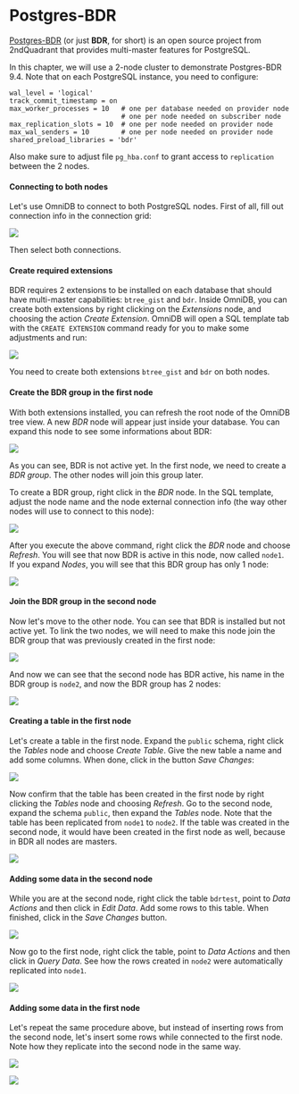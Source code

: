 # Postgres-BDR

[Postgres-BDR](https://www.2ndquadrant.com/en/resources/bdr/) (or just **BDR**,
for short) is an open source project from 2ndQuadrant that provides multi-master
features for PostgreSQL.

In this chapter, we will use a 2-node cluster to demonstrate Postgres-BDR 9.4.
Note that on each PostgreSQL instance, you need to configure:

```text
wal_level = 'logical'
track_commit_timestamp = on
max_worker_processes = 10   # one per database needed on provider node
                            # one per node needed on subscriber node
max_replication_slots = 10  # one per node needed on provider node
max_wal_senders = 10        # one per node needed on provider node
shared_preload_libraries = 'bdr'
```

Also make sure to adjust file `pg_hba.conf` to grant access to `replication`
between the 2 nodes.

#### Connecting to both nodes

Let's use OmniDB to connect to both PostgreSQL nodes. First of all, fill out
connection info in the connection grid:

![](https://raw.githubusercontent.com/OmniDB/doc/master/img/image_144.png)

Then select both connections.

#### Create required extensions

BDR requires 2 extensions to be installed on each database that should have
multi-master capabilities: `btree_gist` and `bdr`. Inside OmniDB, you can create
both extensions by right clicking on the *Extensions* node, and choosing the
action *Create Extension*. OmniDB will open a SQL template tab with the `CREATE
EXTENSION` command ready for you to make some adjustments and run:

![](https://raw.githubusercontent.com/OmniDB/doc/master/img/image_145.png)

You need to create both extensions `btree_gist` and `bdr` on both nodes.

#### Create the BDR group in the first node

With both extensions installed, you can refresh the root node of the OmniDB
tree view. A new *BDR* node will appear just inside your database. You can
expand this node to see some informations about BDR:

![](https://raw.githubusercontent.com/OmniDB/doc/master/img/image_146.png)

As you can see, BDR is not active yet. In the first node, we need to create a
*BDR group*. The other nodes will join this group later.

To create a BDR group, right click in the *BDR* node. In the SQL template,
adjust the node name and the node external connection info (the way other nodes
will use to connect to this node):

![](https://raw.githubusercontent.com/OmniDB/doc/master/img/image_147.png)

After you execute the above command, right click the *BDR* node and choose
*Refresh*. You will see that now BDR is active in this node, now called `node1`.
If you expand *Nodes*, you will see that this BDR group has only 1 node:

![](https://raw.githubusercontent.com/OmniDB/doc/master/img/image_148.png)

#### Join the BDR group in the second node

Now let's move to the other node. You can see that BDR is installed but not
active yet. To link the two nodes, we will need to make this node join the BDR
group that was previously created in the first node:

![](https://raw.githubusercontent.com/OmniDB/doc/master/img/image_149.png)

And now we can see that the second node has BDR active, his name in the BDR
group is `node2`, and now the BDR group has 2 nodes:

![](https://raw.githubusercontent.com/OmniDB/doc/master/img/image_150.png)

#### Creating a table in the first node

Let's create a table in the first node. Expand the `public` schema, right click
the *Tables* node and choose *Create Table*. Give the new table a name and add
some columns. When done, click in the button *Save Changes*:

![](https://raw.githubusercontent.com/OmniDB/doc/master/img/image_151.png)

Now confirm that the table has been created in the first node by right clicking
the *Tables* node and choosing *Refresh*. Go to the second node, expand the
schema `public`, then expand the *Tables* node. Note that the table has been
replicated from `node1` to `node2`. If the table was created in the second node,
it would have been created in the first node as well, because in BDR all nodes
are masters.

![](https://raw.githubusercontent.com/OmniDB/doc/master/img/image_152.png)

#### Adding some data in the second node

While you are at the second node, right click the table `bdrtest`, point to
*Data Actions* and then click in *Edit Data*. Add some rows to this table. When
finished, click in the *Save Changes* button.

![](https://raw.githubusercontent.com/OmniDB/doc/master/img/image_153.png)

Now go to the first node, right click the table, point to *Data Actions* and
then click in *Query Data*. See how the rows created in `node2` were
automatically replicated into `node1`.

![](https://raw.githubusercontent.com/OmniDB/doc/master/img/image_154.png)

#### Adding some data in the first node

Let's repeat the same procedure above, but instead of inserting rows from the
second node, let's insert some rows while connected to the first node. Note how
they replicate into the second node in the same way.

![](https://raw.githubusercontent.com/OmniDB/doc/master/img/image_155.png)

![](https://raw.githubusercontent.com/OmniDB/doc/master/img/image_156.png)
